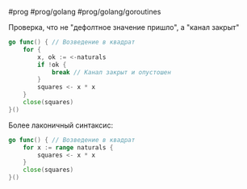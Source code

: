 #prog #prog/golang #prog/golang/goroutines 

Проверка, что не "дефолтное значение пришло", а "канал закрыт"

```go
go func() { // Возведение в квадрат
	for {
		х, ok := <-naturals
		if !ok {
			break // Канал закрыт и опустошен
		}
		squares <- х * х
	}
	close(squares)
}()
```

Более лаконичный синтаксис:

```go
go func() { // Возведение в квадрат
	for x := range naturals {
		squares <- x * x
	}
	close(squares)
}()
```
